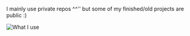 I mainly use private repos ^^'' but some of my finished/old projects are public :)

![What I use](https://github-readme-stats.vercel.app/api/top-langs/?username=7axp07&layout=compact)

